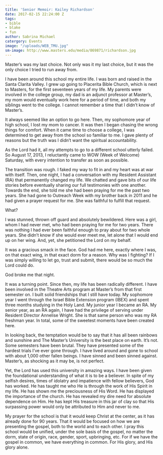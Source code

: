 ```yaml
---
title: 'Senior Memoir: Kailey Richardson'
date: 2017-02-15 22:24:00 Z
tags:
- bible
- blake
- fun
author: Sabrina Michael
catergory: Events
image: "/uploads/WEB_TMU.jpg"
sm-image: http://www.masters.edu/media/869871/richardson.jpg
---
```


Master’s was my last choice. Not only was it my last choice, but it was the only choice I tried to run away from.

I have been around this school my entire life. I was born and raised in the Santa Clarita Valley. I grew up going to Placerita Bible Church, which is next to Masters, for the first seventeen years of my life. My parents were involved in the college group, my dad is an adjunct professor at Master’s, my mom would eventually work here for a period of time, and both my siblings went to the college. I cannot remember a time that I didn’t know of Master’s.

It always seemed like an option to go here. Then, my sophomore year of high school, I lost my mom to cancer. It was then I began chasing the wrong things for comfort. When it came time to choose a college, I was determined to get away from the school so familiar to me. I gave plenty of reasons but the truth was I didn’t want the spiritual accountability.

As the Lord had it, all my attempts to go to a different school utterly failed. So August 17, 2013, I reluctantly came to WOW (Week of Welcome) Saturday, with every intention to transfer as soon as possible.

The transition was rough. I faked my way to fit in and my heart was at war with itself. Then, one night, I had a conversation with my Resident Assistant (RA) that permanently changed my life. We chatted and gave bits of our life stories before eventually sharing our full testimonies with one another. Towards the end, she told me she had been praying for me the past two years. She had gone to Outreach Week with my brother back in 2011 and he had given a prayer request for me. She was faithful to fulfill that request.

What?

I was stunned, thrown off guard and absolutely bewildered. Here was a girl, whom I had never met, who had been praying for me for two years. There was nothing I had ever been faithful enough to pray about for two whole years. She didn’t know if she would ever meet me, let alone that I would end up on her wing. And, yet, she petitioned the Lord on my behalf.

It was a gracious smack in the face. God had me here, exactly where I was, on that exact wing, in that exact dorm for a reason. Why was I fighting? If I was simply willing to let go, trust and submit, there would be so much the Lord could do.

God broke me that night.

It was a turning point. Since then, my life has been radically different. I have been involved in the Theatre Arts program at Master’s from that first semester on. I built solid friendships that I still have today. My sophomore year I went through the Israel Bible Extension program (IBEX) and spent three months studying in the Holy Land. My junior year I became an RA. My senior year, as an RA again, I have had the privilege of serving under Resident Director Annelise Wright. She is that same person who was my RA freshman year. In total, some of the sweetest moments have been created here.

In looking back, the temptation would be to say that it has all been rainbows and sunshine and The Master’s University is the best place on earth. It’s not. Some semesters have been brutal. They have presented some of the hardest trials I’ve ever gone through. I have lived around and gone to school with about 1,000 other fallen beings. I have sinned and been sinned against. Master’s, as shocking as it may be, is not perfect.

Yet, the Lord has used this university in amazing ways. I have been given the foundational understanding of what it is to be a believer. In spite of my selfish desires, times of idolatry and impatience with fellow believers, God has worked. He has taught me who He is through the work of His Spirit in my life. He has shown me the preciousness of His Word. He has displayed the importance of the church. He has revealed my dire need for absolute dependence on Him. He has kept His treasure in this jar of clay so that His surpassing power would only be attributed to Him and never to me.

My prayer for the school is that it would keep Christ at the center, as it has already done for 90 years. That it would be focused on how we are presenting the gospel, both to the world and to each other. I pray this school would be unified, under the sole basis of the gospel, no matter the dorm, state of origin, race, gender, sport, upbringing, etc. For if we have the gospel in common, we have everything in common. For His glory, and His glory alone.